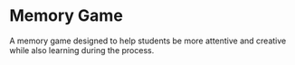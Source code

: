 # Memory Game
A memory game designed to help students be more attentive and creative while also learning during the process. 
